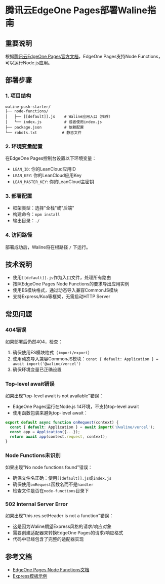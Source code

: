 # 腾讯云EdgeOne Pages部署Waline指南

## 重要说明

根据[腾讯云EdgeOne Pages官方文档](https://edgeone.cloud.tencent.com/pages/document/184787642236784640)，EdgeOne Pages支持Node Functions，可以运行Node.js应用。

## 部署步骤

### 1. 项目结构
```
waline-push-starter/
├── node-functions/
│   ├── [[default]].js    # Waline应用入口（推荐）
│   └── index.js          # 或者使用index.js
├── package.json          # 依赖配置
└── robots.txt           # 静态文件
```

### 2. 环境变量配置
在EdgeOne Pages控制台设置以下环境变量：
- `LEAN_ID`: 你的LeanCloud应用ID
- `LEAN_KEY`: 你的LeanCloud应用Key  
- `LEAN_MASTER_KEY`: 你的LeanCloud主密钥

### 3. 部署配置
- 框架类型：选择"全栈"或"后端"
- 构建命令：`npm install`
- 输出目录：`./`

### 4. 访问路径
部署成功后，Waline将在根路径 `/` 下运行。

## 技术说明

- 使用`[[default]].js`作为入口文件，处理所有路由
- 按照EdgeOne Pages Node Functions的要求导出应用实例
- 使用ES模块格式，通过动态导入兼容CommonJS模块
- 支持Express/Koa等框架，无需启动HTTP Server

## 常见问题

### 404错误
如果部署后仍然404，检查：
1. 确保使用ES模块格式（`import/export`）
2. 使用动态导入兼容CommonJS模块：`const { default: Application } = await import('@waline/vercel')`
3. 确保环境变量已正确设置

### Top-level await错误
如果出现"top-level await is not available"错误：
- EdgeOne Pages运行在Node.js 14环境，不支持top-level await
- 使用函数包装来避免top-level await：
```javascript
export default async function onRequest(context) {
  const { default: Application } = await import('@waline/vercel');
  const app = Application({...});
  return await app(context.request, context);
}
```

### Node Functions未识别
如果出现"No node functions found"错误：
- 确保文件名正确：使用`[[default]].js`或`index.js`
- 确保使用`onRequest`函数名而不是`handler`
- 检查文件是否在`node-functions`目录下

### 502 Internal Server Error
如果出现"this.res.setHeader is not a function"错误：
- 这是因为Waline期望Express风格的请求/响应对象
- 需要创建适配器来转换EdgeOne Pages的请求/响应格式
- 代码中已经包含了完整的适配器实现

## 参考文档
- [EdgeOne Pages Node Functions文档](https://edgeone.cloud.tencent.com/pages/document/184787642236784640)
- [Express模板示例](https://express-template.edgeone.run)

